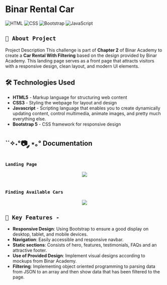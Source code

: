 # Binar Rental Car

![HTML](https://img.shields.io/badge/HTML5-E34F26?style=for-the-badge&logo=html5&logoColor=white)
![CSS](https://img.shields.io/badge/CSS3-1572B6?style=for-the-badge&logo=css3&logoColor=white)
![Bootstrap](https://img.shields.io/badge/Bootstrap-563D7C?style=for-the-badge&logo=bootstrap&logoColor=white)
![JavaScript](https://img.shields.io/badge/javascript-%23323330.svg?style=for-the-badge&logo=javascript&logoColor=%23F7DF1E)

## `🚀 About Project`

Project Description This challenge is part of **Chapter 2** of Binar Academy to create a **Car Rental With Filtering** based on the design provided by Binar Academy. This landing page serves as a front page that attracts visitors with a responsive design, clean layout, and modern UI elements.

## 🛠️ Technologies Used

- **HTML5** - Markup language for structuring web content
- **CSS3** - Styling the webpage for layout and design
- **Javascript** - Scripting language that enables you to create dynamically updating content, control multimedia, animate images, and pretty much everything else.
- **Bootstrap 5** - CSS framework for responsive design

## `˙✧˖°📷 ༘ ⋆｡° Documentation

### `Landing Page`

<div align="center">
<img src="https://github.com/user-attachments/assets/4a93c4af-9e07-41e0-914f-4b1bcb881687"></img>
</div>

<br>

### `Finding Available Cars`

<div align="center">
<img src="https://github.com/user-attachments/assets/a76dbd79-9179-4448-80be-16f9a021a3b8"></img>
</div>

## `🎨 Key Features -`

- **Responsive Design**: Using Bootstrap to ensure a good display on desktop, tablet, and mobile devices.
- **Navigation**: Easily accessible and responsive navbar.
- **Static sections**: Consists of hero, features, testimonials, FAQs and an attractive footer.
- **Use of Provided Design**: Implement visual designs according to mockups from Binar Academy.
- **Filtering**: Implementing object oriented programming to parsing data from JSON to an array and then show data that has been filtered to the page.
